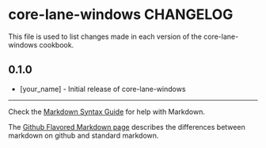 core-lane-windows CHANGELOG
===========================

This file is used to list changes made in each version of the core-lane-windows cookbook.

0.1.0
-----
- [your_name] - Initial release of core-lane-windows

- - -
Check the [Markdown Syntax Guide](http://daringfireball.net/projects/markdown/syntax) for help with Markdown.

The [Github Flavored Markdown page](http://github.github.com/github-flavored-markdown/) describes the differences between markdown on github and standard markdown.
